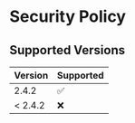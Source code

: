 # Security Policy

## Supported Versions

| Version | Supported          |
| ------- | ------------------ |
| 2.4.2   | :white_check_mark: |
| < 2.4.2 | :x:                |
